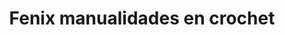 ---
title: "Fenix manualidades en crochet"
url: /puerto-boyaca/fenix-manualidades-en-crochet/
shop: artesanía
---